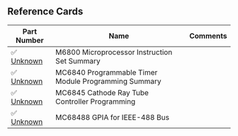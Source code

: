
## Reference Cards


| Part Number   | Name      | Comments |
|---             |---           |--                    |
| :white_check_mark: [Unknown](/Documents/ReferenceCards/@MC6800.1.md) | M6800 Microprocessor Instruction Set Summary|  |
| :white_check_mark: [Unknown](/Documents/ReferenceCards/@MC6840.1.md) | MC6840 Programmable Timer Module Programming Summary|  |
| :white_check_mark: [Unknown](/Documents/ReferenceCards/@MC6845.1.md) | MC6845 Cathode Ray Tube Controller Programming|  |
| :white_check_mark: [Unknown](/Documents/ReferenceCards/@MC68488.1.md) | MC68488 GPIA for IEEE-488 Bus|  |




